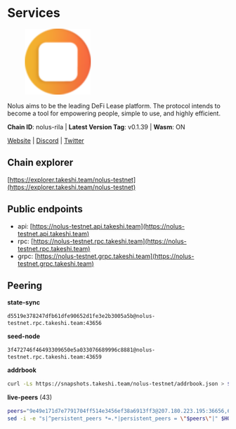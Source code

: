 # Services

<figure><img src="https://github.com/takeshi-val/Logo/raw/main/nolus.png" width="150" alt=""><figcaption></figcaption></figure>

Nolus aims to be the leading DeFi Lease platform. The protocol  intends to become a tool for empowering people, simple to use, and highly efficient.

**Chain ID**: nolus-rila | **Latest Version Tag**: v0.1.39 | **Wasm**: ON

[Website](https://www.nolus.io) | [Discord](https://discord.gg/nolus-protocol) | [Twitter](https://twitter.com/NolusProtocol)




## Chain explorer
[https://explorer.takeshi.team/nolus-testnet](https://explorer.takeshi.team/nolus-testnet)

## Public endpoints

* api: [https://nolus-testnet.api.takeshi.team](https://nolus-testnet.api.takeshi.team)
* rpc: [https://nolus-testnet.rpc.takeshi.team](https://nolus-testnet.rpc.takeshi.team)
* grpc: [https://nolus-testnet.grpc.takeshi.team](https://nolus-testnet.grpc.takeshi.team)

## Peering

**state-sync**

```text
d5519e378247dfb61dfe90652d1fe3e2b3005a5b@nolus-testnet.rpc.takeshi.team:43656
```

**seed-node**

```text
3f472746f46493309650e5a033076689996c8881@nolus-testnet.rpc.takeshi.team:43659
```

**addrbook**
```bash
curl -Ls https://snapshots.takeshi.team/nolus-testnet/addrbook.json > $HOME/.nolus/config/addrbook.json
```

**live-peers** (43)
```bash
peers="9e49e171d7e7791704ff514e3456ef38a6913ff3@207.180.223.195:36656,681ecb99467dd00a586d9499a1002f2829f1a02d@65.109.85.208:29656,5c2a752c9b1952dbed075c56c600c3a79b58c395@195.3.220.135:27016,d5519e378247dfb61dfe90652d1fe3e2b3005a5b@65.109.68.190:43656,387393e38531ac010f500d294505232a77c88766@45.33.32.8:26656,7a1fc4d1cc0ffec7db6a2a15496136e62561b162@161.97.146.108:26656,b6c8dc38a5dba19a3f10d23b3572065db9265fa3@65.109.85.225:9000,66a81705eb9a8ec9c12726acbd82366ed0143724@79.137.248.243:26656,df5523a9d35328716337343cbeea3063cd4fa9b3@65.108.206.118:61256,e0ab3276d94a8fbdf04b0b9eb95df22f7037eb89@167.235.31.186:34656,ad4c901ed0250aac10138e0b0959e63cfec393e6@95.216.114.212:26656,60c57c5b7215c84260249768cf66ae550142af9f@141.98.169.25:26656,e0aac09f3de68abf583b0e3994228ee8bd19d1eb@168.119.124.130:45659,49ed6ac7889fae7fb8d60fa1fea36ee5e78484c0@62.16.40.179:37656,55acbb36f6e18ce9d5034c1e0f615bf13ee1ae27@195.2.80.63:43656,5289137e6134895c5b3b82a9847869f2a889cdc0@65.108.97.58:2776,2f733fee182504c70f38be10f083263ead4a579e@14.238.7.58:26656,dd22261eb9101fb33110a715056bc949066b4113@79.137.33.26:16656,1bf4f60cdf17be26b4b22266e589097e7a6c3a6b@38.242.198.110:37656,1e679cdba975c9cdd60b764d498b70518b8f6678@89.252.21.37:26656,621c459c333de1a03250bb846647fc858b9c8638@38.242.142.83:26656,5287679bd257e2bca0fd084eeac5601f4955f8b2@217.76.53.151:26656,b18f05bafd90cde6391d41880fc2d2461034a5de@20.189.72.168:26656,2d500ae8bddfa548ee0fb0ed969709d78a4015af@144.168.47.230:26656,805f69593aeb23e78ae19b4adca24d0ddd513e12@38.242.141.147:26656,d1dcddc63da6f43e2b8bcc824b17719f21d6c2b0@74.208.157.58:26656,9f8e23a45a79ebd46abd47b916a51a47729c4df0@142.132.248.168:26656,8d636705234cc52f6cce11dc46fc826a47b622ff@65.109.84.215:36656,e4471d299c128572d1a26459f3d998f4a5fdebf4@27.72.126.82:26656,0f068dea3781719b1f89a9aa2a63ddc59d69e16b@170.64.142.164:26656,2cb3a2440c0881ff89ae0ec0e45f2b81f0f354eb@176.9.51.55:10156,e62dd608a302ba4f815a7cd3cf3d7facafa0e171@135.181.123.154:16656,03ec7af23216082eeccc690b7bdcbe497bf2dcf8@136.243.88.91:9000,e8473dede42e7f0d4668a24d909a5708c5a04a3e@65.108.78.116:11656,fcaaba0fe233bb3fc5f3025d98ef0eba7020cf09@194.163.154.230:26656,6c7df995fc208bf1e46b247eea141923868d9452@185.144.99.9:26656,67be97f5ef69a4f149fbef7970ba888e5b2c2cff@65.108.231.124:16656,58d7fc67e12548f3f1ddda3bbe6000ae3d9d638c@85.10.198.169:13656,12b146cd82c7142e9d8aeb4f246499927ecb1c0f@217.13.223.167:36656,f19cc53d62df3713f7e1a651fe6022010954fbf6@93.84.157.126:49656,6cf1dbaf1cfee65f14421ba5ac5b165ebe7b0d0a@5.9.97.58:26656,a9b6b11476d41eead8f91d0615def16b7f26c579@135.181.192.135:37656,dc11cb38586c91b1149d626a59454674c3e969f4@217.76.62.87:26656"
sed -i -e "s|^persistent_peers *=.*|persistent_peers = \"$peers\"|" $HOME/.nolus/config/config.toml
```
